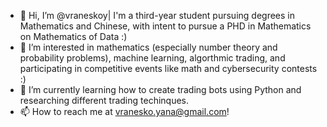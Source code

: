 - 👋 Hi, I’m @vraneskoy| I'm a third-year student pursuing degrees in Mathematics and Chinese, with intent to pursue a PHD in Mathematics on Mathematics of Data :)
- 👀 I’m interested in mathematics (especially number theory and probability problems), machine learning, algorthmic trading, 
and participating in competitive events like math and cybersecurity contests :)
- 🌱 I’m currently learning how to create trading bots using Python and researching different trading techinques.
- 📫 How to reach me at vranesko.yana@gmail.com!
